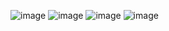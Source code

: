![image](https://github.com/EgorRyazanov/sci-join/assets/89483642/b2241edc-7f31-47c2-a990-27b60f73c9cb)
![image](https://github.com/EgorRyazanov/sci-join/assets/89483642/270ccf16-4f58-45b0-8a74-7b560c597ebb)
![image](https://github.com/EgorRyazanov/sci-join/assets/89483642/5c4098aa-8cbd-4711-871d-bd3e7a4d8f4b)
![image](https://github.com/EgorRyazanov/sci-join/assets/89483642/7b130ffb-adcc-4de9-92e7-797adeb7562d)
